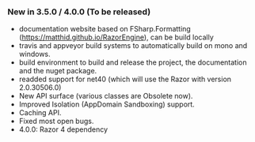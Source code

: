 ﻿### New in 3.5.0 / 4.0.0 (To be released) 
* documentation website based on FSharp.Formatting (https://matthid.github.io/RazorEngine), can be build locally
* travis and appveyor build systems to automatically build on mono and windows.
* build environment to build and release the project, the documentation and the nuget package.
* readded support for net40 (which will use the Razor with version 2.0.30506.0)
* New API surface (various classes are Obsolete now).
* Improved Isolation (AppDomain Sandboxing) support.
* Caching API.
* Fixed most open bugs.
* 4.0.0: Razor 4 dependency
